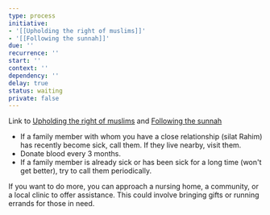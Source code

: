 ```yaml
---
type: process
initiative:
- '[[Upholding the right of muslims]]'
- '[[Following the sunnah]]'
due: ''
recurrence: ''
start: ''
context: ''
dependency: ''
delay: true
status: waiting
private: false
---
```


Link to [Upholding the right of muslims](docs/sidebar1/Initiatives/worship/Upholding%20the%20right%20of%20muslims.md) and [Following the sunnah](docs/sidebar1/Initiatives/worship/Following%20the%20sunnah.md)

* If a family member with whom you have a close relationship (silat Rahim) has recently become sick, call them. If they live nearby, visit them.
* Donate blood every 3 months.
* If a family member is already sick or has been sick for a long time (won't get better), try to call them periodically.

If you want to do more, you can approach a nursing home, a community, or a local clinic to offer assistance. This could involve bringing gifts or running errands for those in need.
